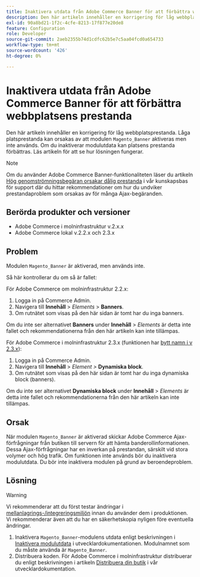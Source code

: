 ```yaml
---
title: Inaktivera utdata från Adobe Commerce Banner för att förbättra webbplatsens prestanda
description: Den här artikeln innehåller en korrigering för låg webbplatsprestanda. Låga prestanda kan orsakas av att modulen "Magento_Banner" är aktiverad men inte används. Om du inaktiverar modulutdata kan platsens prestanda förbättras. Läs artikeln för att se hur lösningen fungerar.
exl-id: 90a8bd21-1f2c-4cfe-8213-17f877e20de8
feature: Configuration
role: Developer
source-git-commit: 2aeb2355b74d1cdfc62b5e7c5aa04fcd0a654733
workflow-type: tm+mt
source-wordcount: '426'
ht-degree: 0%

---
```


# Inaktivera utdata från Adobe Commerce Banner för att förbättra webbplatsens prestanda

Den här artikeln innehåller en korrigering för låg webbplatsprestanda. Låga platsprestanda kan orsakas av att modulen `Magento_Banner` aktiveras men inte används. Om du inaktiverar modulutdata kan platsens prestanda förbättras. Läs artikeln för att se hur lösningen fungerar.

>[!NOTE]
>
>Om du använder Adobe Commerce Banner-funktionaliteten läser du artikeln [Hög genomströmningsbegäran orsakar dålig prestanda](/help/troubleshooting/miscellaneous/high-throughput-ajax-requests-cause-poor-performance.md) i vår kunskapsbas för support där du hittar rekommendationer om hur du undviker prestandaproblem som orsakas av för många Ajax-begäranden.

## Berörda produkter och versioner

* Adobe Commerce i molninfrastruktur v.2.x.x
* Adobe Commerce lokal v.2.2.x och 2.3.x

## Problem

Modulen `Magento_Banner` är aktiverad, men används inte.

Så här kontrollerar du om så är fallet:

För Adobe Commerce om molninfrastruktur 2.2.x:

1. Logga in på Commerce Admin.
1. Navigera till **Innehåll** > *Elements* > **Banners**.
1. Om rutnätet som visas på den här sidan är tomt har du inga banners.

Om du inte ser alternativet **Banners** under **Innehåll** > *Elements* är detta inte fallet och rekommendationerna från den här artikeln kan inte tillämpas.

För Adobe Commerce i molninfrastruktur 2.3.x (funktionen har [bytt namn i v 2.3.x](https://commerce-docs.github.io/devdocs-archive/2.3/guides/v2.3/release-notes/ReleaseNotes2.3.0Commerce.html#banner-now-dynamic-block)):

1. Logga in på Commerce Admin.
1. Navigera till **Innehåll** > *Element >* **Dynamiska block**.
1. Om rutnätet som visas på den här sidan är tomt har du inga dynamiska block (banners).

Om du inte ser alternativet **Dynamiska block** under **Innehåll** > *Elements* är detta inte fallet och rekommendationerna från den här artikeln kan inte tillämpas.

## Orsak

När modulen `Magento_Banner` är aktiverad skickar Adobe Commerce Ajax-förfrågningar från butiken till servern för att hämta banderollinformationen. Dessa Ajax-förfrågningar har en inverkan på prestandan, särskilt vid stora volymer och hög trafik. Om funktionen inte används bör du inaktivera modulutdata. Du bör inte inaktivera modulen på grund av beroendeproblem.

## Lösning

>[!WARNING]
>
>Vi rekommenderar att du först testar ändringar i [mellanlagrings-/integreringsmiljön](/help/announcements/adobe-commerce-announcements/integration-environment-enhancement-request-pro-and-starter.md) innan du använder dem i produktionen. Vi rekommenderar även att du har en säkerhetskopia nyligen före eventuella ändringar.

1. Inaktivera `Magento_Banner`-modulens utdata enligt beskrivningen i [Inaktivera modulutdata](https://experienceleague.adobe.com/sv/docs/commerce-operations/configuration-guide/files/disable-module-output) i utvecklardokumentationen. Modulnamnet som du måste använda är `Magento_Banner`.
1. Distribuera koden. För Adobe Commerce i molninfrastruktur distribuerar du enligt beskrivningen i artikeln [Distribuera din butik](https://experienceleague.adobe.com/sv/docs/commerce-cloud-service/user-guide/develop/deploy/staging-production) i vår utvecklardokumentation.
